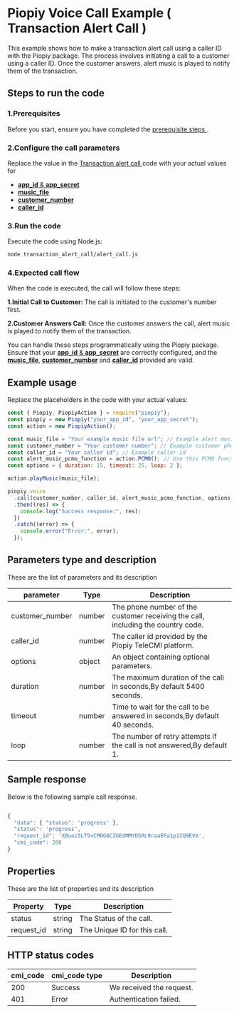 # Piopiy Voice Call Example ( Transaction Alert Call )

This example shows how to make a transaction alert call using a caller ID with the Piopiy package. The process involves initiating a call to a customer using a caller ID. Once the customer answers, alert music is played to notify them of the transaction.

## Steps to run the code

### 1.Prerequisites

Before you start, ensure you have completed the [ prerequisite steps ](/README.md).

### 2.Configure the call parameters

Replace the value in the [ Transaction alert call ](/transaction_alert_call/alert_call.js) code with your actual values for

- [**app_id** & **app_secret**]()
- [**music_file**]()
- [**customer_number**]()
- [**caller_id**]()

### 3.Run the code

Execute the code using Node.js:

```sh
node transaction_alert_call/alert_call.js
```

### 4.Expected call flow

When the code is executed, the call will follow these steps:

**1.Initial Call to Customer:** The call is initiated to the customer's number first.

**2.Customer Answers Call:** Once the customer answers the call, alert music is played to notify them of the transaction.

You can handle these steps programmatically using the Piopiy package. Ensure that your [**app_id** & **app_secret**]() are correctly configured, and the [**music_file**](), [**customer_number**]() and [**caller_id**]() provided are valid.

## Example usage

Replace the placeholders in the code with your actual values:

```javascript
const { Piopiy, PiopiyAction } = require("piopiy");
const piopiy = new Piopiy("your_app_id", "your_app_secret");
const action = new PiopiyAction();

const music_file = "Your example music file url"; // Example alert music file or file URL
const customer_number = "Your customer number"; // Example customer phone number
const caller_id = "Your caller id"; // Example caller id
const alert_music_pcmo_function = action.PCMO(); // Use this PCMO function to play your alert music.
const options = { duration: 15, timeout: 25, loop: 2 };

action.playMusic(music_file);

piopiy.voice
  .call(customer_number, caller_id, alert_music_pcmo_function, options)
  .then((res) => {
    console.log("Success response:", res);
  })
  .catch((error) => {
    console.error("Error:", error);
  });
```

## Parameters type and description

These are the list of parameters and its description

| parameter       | Type   | Description                                                                      |
| --------------- | ------ | -------------------------------------------------------------------------------- |
| customer_number | number | The phone number of the customer receiving the call, including the country code. |
| caller_id       | number | The caller id provided by the Piopiy TeleCMI platform.                           |
| options         | object | An object containing optional parameters.                                        |
| duration        | number | The maximum duration of the call in seconds,By default 5400 seconds.             |
| timeout         | number | Time to wait for the call to be answered in seconds,By default 40 seconds.       |
| loop            | number | The number of retry attempts if the call is not answered,By default 1.           |

## Sample response

Below is the following sample call response.

```javascript

{
  "data": { "status": 'progress' },
  "status": 'progress',
  "request_id": 'X0uoi5LT5vCMOG6CZGEdMMYD5RL9raaEFa1p1IQ9EVm',
  "cmi_code": 200
}

```

## Properties

These are the list of properties and its description

| Property   | Type   | Description                  |
| ---------- | ------ | ---------------------------- |
| status     | string | The Status of the call.      |
| request_id | string | The Unique ID for this call. |

## HTTP status codes

| cmi_code | cmi_code type | Description              |
| -------- | ------------- | ------------------------ |
| 200      | Success       | We received the request. |
| 401      | Error         | Authentication failed.   |
